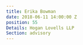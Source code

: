 ```yaml
---
title: Erika Bowman
date: 2018-06-11 14:00:00 Z
position: 55
Details: Hogan Lovells LLP
Section: advisory
---
```


